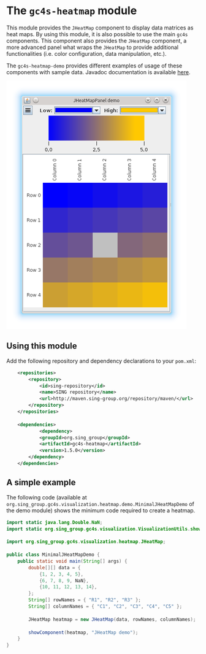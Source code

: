The `gc4s-heatmap` module
=================

This module provides the `JHeatMap` component to display data matrices as heat maps. By using this module, it is also possible to use the main `gc4s` components. This component also provides the `JHeatMap` component, a more advanced panel what wraps the `JHeatMap` to provide additional functionalities (i.e. color configuration, data manipulation, etc.).

The `gc4s-heatmap-demo` provides different examples of usage of these components with sample data. Javadoc documentation is available [here](http://sing-group.org/gc4s/javadoc/).

![JHeatMap](screenshots/JHeatMap.png)

Using this module
----------------------
Add the following repository and dependency declarations to your `pom.xml`:
```xml
	<repositories>
		<repository>
			<id>sing-repository</id>
			<name>SING repository</name>
			<url>http://maven.sing-group.org/repository/maven/</url>
		</repository>
	</repositories>
	
	<dependencies>
	    	<dependency>
			<groupId>org.sing_group</groupId>
			<artifactId>gc4s-heatmap</artifactId>
			<version>1.5.0</version>
		</dependency>
	</dependencies>
```

A simple example
----------------------
The following code (available at `org.sing_group.gc4s.visualization.heatmap.demo.MinimalJHeatMapDemo` of the demo module) shows the minimum code required to create a heatmap.
```java
import static java.lang.Double.NaN;
import static org.sing_group.gc4s.visualization.VisualizationUtils.showComponent;

import org.sing_group.gc4s.visualization.heatmap.JHeatMap;

public class MinimalJHeatMapDemo {
	public static void main(String[] args) {
		double[][] data = {
			{1, 2, 3, 4, 5},
			{6, 7, 8, 9, NaN},
			{10, 11, 12, 13, 14},
		};
		String[] rowNames = { "R1", "R2", "R3" };
		String[] columnNames = { "C1", "C2", "C3", "C4", "C5" };
		
		JHeatMap heatmap = new JHeatMap(data, rowNames, columnNames);
		
		showComponent(heatmap, "JHeatMap demo");
	}
}
```
